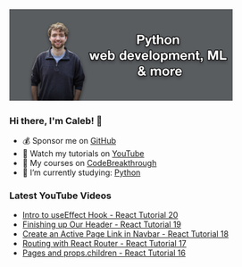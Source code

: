 <img src="github-cover-photo-my-face.jpg" width="400px" />

### Hi there, I'm Caleb! 🍛

- 💰 Sponsor me on [GitHub](https://github.com/sponsors/CalebCurry)
- 🎥 Watch my tutorials on [YouTube](https://www.youtube.com/calebthevideomaker2)
- 📗 My courses on [CodeBreakthrough](https://www.codebreakthrough.com)
- 🤔 I’m currently studying: [Python](https://www.youtube.com/watch?v=s3IvdkCq2_c&t=4254s)

### Latest YouTube Videos
<!-- YOUTUBE:START -->
- [Intro to useEffect Hook - React Tutorial 20](https://www.youtube.com/watch?v=Rs8TmmZf_yM)
- [Finishing up Our Header - React Tutorial 19](https://www.youtube.com/watch?v=qPNKsLflc3Y)
- [Create an Active Page Link in Navbar - React Tutorial 18](https://www.youtube.com/watch?v=uFSu6tgYKRY)
- [Routing with React Router - React Tutorial 17](https://www.youtube.com/watch?v=ipsPhhSrP0s)
- [Pages and props.children - React Tutorial 16](https://www.youtube.com/watch?v=PcEANR6qspw)
<!-- YOUTUBE:END -->
